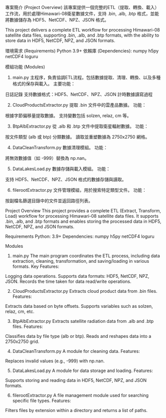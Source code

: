 專案簡介 (Project Overview)
該專案提供一個完整的ETL（提取、轉換、載入）工作流，用於處理Himawari-08衛星數據文件，支持 .bin, .alb, .btp 格式，並能將數據儲存為 HDF5、NetCDF、NPZ、JSON 格式。

This project delivers a complete ETL workflow for processing Himawari-08 satellite data files, supporting .bin, .alb, and .btp formats, with the ability to store data in HDF5, NetCDF, NPZ, and JSON formats.



環境需求 (Requirements)
Python 3.9+
依賴庫 (Dependencies):
numpy
h5py
netCDF4
loguru


模組功能 (Modules)
1. main.py
主程序，負責協調ETL流程。包括數據提取、清理、轉換、以及多種格式的保存與載入。
主要功能：

日誌記錄
支持數據格式：HDF5、NetCDF、NPZ、JSON
計時數據讀寫過程

2. CloudProductsExtractor.py
提取 .bin 文件中的雲產品數據。
功能：

根據字節偏移量提取數據。
支持變數包括 solzen, relaz, cm 等。

3. BtpAlbExtractor.py
從 .alb 和 .btp 文件中提取衛星輻射數據。
功能：

按文件類型 (alb 或 btp) 分類數據。
讀取並重塑數據為 2750x2750 網格。

4. DataCleanTransform.py
數據清理模組。
功能：

將無效數據值（如 -999）替換為 np.nan。

5. DataLakesLoad.py
數據存儲與載入模組。
功能：

支持 HDF5、NetCDF、NPZ、JSON 格式的數據存儲與讀取。

6. filerootExtractor.py
文件管理模組，用於搜索特定類型文件。
功能：

按副檔名篩選目錄中的文件並返回路徑列表。





Project Overview
This project provides a complete ETL (Extract, Transform, Load) workflow for processing Himawari-08 satellite data files. It supports .bin, .alb, and .btp formats and enables storing the processed data in HDF5, NetCDF, NPZ, and JSON formats.

Requirements
Python: 3.9+
Dependencies:
numpy
h5py
netCDF4
loguru



Modules
1. main.py
The main program coordinates the ETL process, including data extraction, cleaning, transformation, and saving/loading in various formats.
Key Features:

Logging data operations.
Supports data formats: HDF5, NetCDF, NPZ, JSON.
Records the time taken for data read/write operations.

2. CloudProductsExtractor.py
Extracts cloud product data from .bin files.
Features:

Extracts data based on byte offsets.
Supports variables such as solzen, relaz, cm, etc.

3. BtpAlbExtractor.py
Extracts satellite radiation data from .alb and .btp files.
Features:

Classifies data by file type (alb or btp).
Reads and reshapes data into a 2750x2750 grid.

4. DataCleanTransform.py
A module for cleaning data.
Features:

Replaces invalid values (e.g., -999) with np.nan.

5. DataLakesLoad.py
A module for data storage and loading.
Features:

Supports storing and reading data in HDF5, NetCDF, NPZ, and JSON formats.

6. filerootExtractor.py
A file management module used for searching specific file types.
Features:

Filters files by extension within a directory and returns a list of paths.
